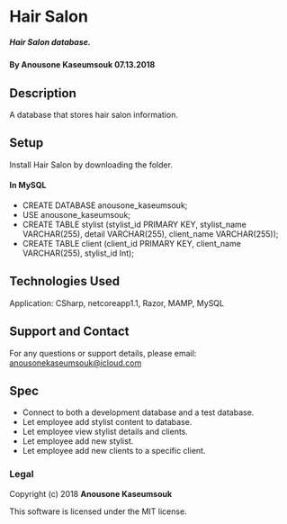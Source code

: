 # Hair Salon
##### Hair Salon database.

#### By Anousone Kaseumsouk 07.13.2018

## Description

A database that stores hair salon information.

## Setup

Install Hair Salon by downloading the folder.

#### In MySQL
* CREATE DATABASE anousone_kaseumsouk;
* USE anousone_kaseumsouk;
* CREATE TABLE stylist (stylist_id PRIMARY KEY, stylist_name VARCHAR(255), detail VARCHAR(255), client_name VARCHAR(255));
* CREATE TABLE client (client_id PRIMARY KEY, client_name VARCHAR(255), stylist_id Int);


## Technologies Used

Application: CSharp, netcoreapp1.1, Razor, MAMP, MySQL

## Support and Contact

For any questions or support details, please email:
anousonekaseumsouk@icloud.com

## Spec

* Connect to both a development database and a test database.
* Let employee add stylist content to database.
* Let employee view stylist details and clients.
* Let employee add new stylist.
* Let employee add new clients to a specific client.


### Legal

Copyright (c) 2018 **Anousone Kaseumsouk**

This software is licensed under the MIT license.
